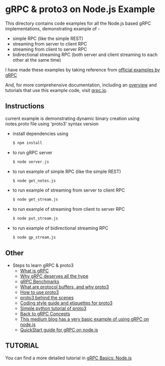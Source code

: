 # gRPC & proto3 on Node.js Example

This directory contains code examples for all the Node.js based gRPC implementations, demonstrating example of -

* simple RPC (like the simple REST)
* streaming from server to client RPC
* streaming from client to server RPC
* bidirectional streaming RPC (both server and client streaming to each other at the same time)

I have made these examples by taking reference from [official examples by gRPC](https://github.com/grpc/grpc)

And, for more comprehensive documentation, including an [overview](https://grpc.io/docs/) and tutorials that use this example code, visit [grpc.io](https://grpc.io/docs/).


## Instructions

current example is demonstrating dynamic binary creation using notes.proto file using 'proto3' syntax version 

 - install dependencies using

   ```sh 
   $ npm install
   ```

 - to run gRPC server

   ```sh
   $ node server.js
   ```

 - to run example of simple RPC (like the simple REST)

   ```sh
   $ node get_notes.js
   ```

 - to run example of streaming from server to client RPC

   ```sh
   $ node get_stream.js
   ```

 - to run example of streaming from client to server RPC

   ```sh
   $ node put_stream.js
   ```

- to run example of bidirectional streaming RPC

   ```sh
   $ node gp_stream.js
   ```


## Other
   
- Steps to learn gRPC & proto3
   - [What is gRPC](https://grpc.io/docs/guides/)
   - [Why gRPC deserves all the hype](https://www.youtube.com/watch?v=RoXT_Rkg8LA)
   - [gRPC Benchmarks](https://github.com/david-cao/gRPCBenchmarks)
   - [What are protocol buffers, and why proto3](https://developers.google.com/protocol-buffers/docs/overview)
   - [How to use proto3](https://developers.google.com/protocol-buffers/docs/proto3)
   - [proto3 behind the scenes](https://developers.google.com/protocol-buffers/docs/encoding)
   - [Coding style guide and etiquettes for proto3](https://developers.google.com/protocol-buffers/docs/style)
   - [Simple python tutorial of proto3](https://developers.google.com/protocol-buffers/docs/pythontutorial)
   - [Back to gRPC Concepts](https://grpc.io/docs/guides/concepts.html)
   - [This medium blog has a very basic example of using gRPC on node.js](https://grpc.io/docs/quickstart/node.html)
   - [QuickStart guide for gRPC on node.js](https://medium.com/@alfianlosari/building-grpc-service-server-note-crud-api-with-node-js-bcc5478d5bdb)


## TUTORIAL

You can find a more detailed tutorial in [gRPC Basics: Node.js](https://grpc.io/docs/tutorials/basic/node.html)
